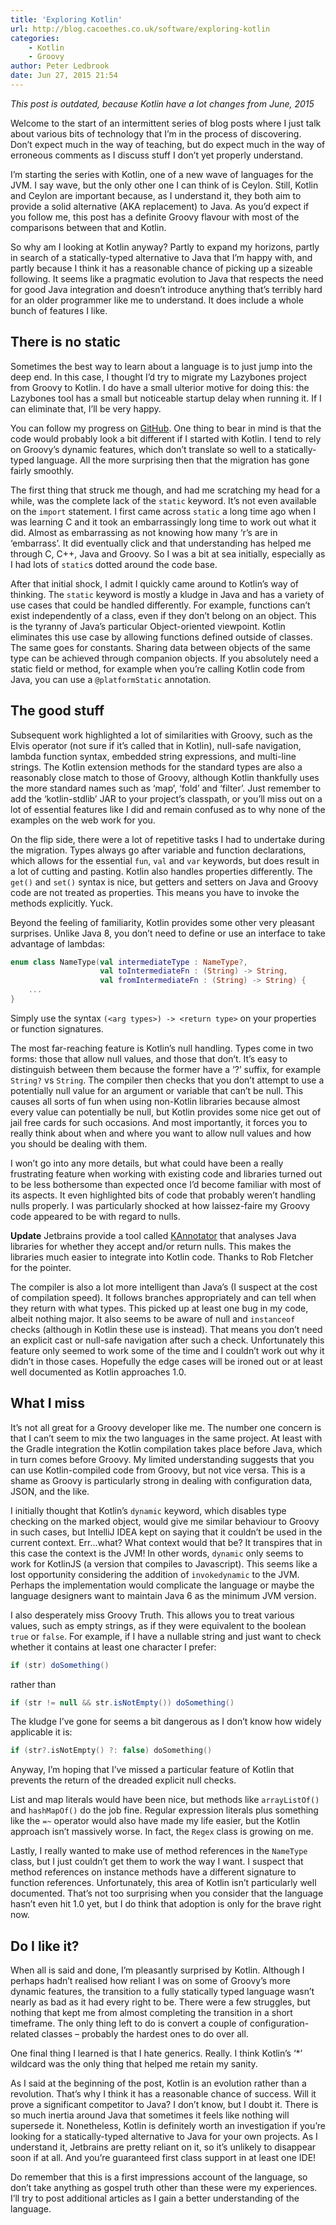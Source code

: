 ```yaml
---
title: 'Exploring Kotlin'
url: http://blog.cacoethes.co.uk/software/exploring-kotlin
categories:
    - Kotlin
    - Groovy
author: Peter Ledbrook
date: Jun 27, 2015 21:54
---
```


_This post is outdated, because Kotlin have a lot changes from June, 2015_

Welcome to the start of an intermittent series of blog posts where I just talk about various bits of technology that I’m in the process of discovering. Don’t expect much in the way of teaching, but do expect much in the way of erroneous comments as I discuss stuff I don’t yet properly understand.

I’m starting the series with Kotlin, one of a new wave of languages for the JVM. I say wave, but the only other one I can think of is Ceylon. Still, Kotlin and Ceylon are important because, as I understand it, they both aim to provide a solid alternative (AKA replacement) to Java. As you’d expect if you follow me, this post has a definite Groovy flavour with most of the comparisons between that and Kotlin.

So why am I looking at Kotlin anyway? Partly to expand my horizons, partly in search of a statically-typed alternative to Java that I’m happy with, and partly because I think it has a reasonable chance of picking up a sizeable following. It seems like a pragmatic evolution to Java that respects the need for good Java integration and doesn’t introduce anything that’s terribly hard for an older programmer like me to understand. It does include a whole bunch of features I like.

## There is no static

Sometimes the best way to learn about a language is to just jump into the deep end. In this case, I thought I’d try to migrate my Lazybones project from Groovy to Kotlin. I do have a small ulterior motive for doing this: the Lazybones tool has a small but noticeable startup delay when running it. If I can eliminate that, I’ll be very happy.

You can follow my progress on [GitHub](https://github.com/pledbrook/lazybones-kotlin). One thing to bear in mind is that the code would probably look a bit different if I started with Kotlin. I tend to rely on Groovy’s dynamic features, which don’t translate so well to a statically-typed language. All the more surprising then that the migration has gone fairly smoothly.

The first thing that struck me though, and had me scratching my head for a while, was the complete lack of the `static` keyword. It’s not even available on the `import` statement. I first came across `static` a long time ago when I was learning C and it took an embarrassingly long time to work out what it did. Almost as embarrassing as not knowing how many ‘r’s are in ‘embarrass’. It did eventually click and that understanding has helped me through C, C++, Java and Groovy. So I was a bit at sea initially, especially as I had lots of `static`s dotted around the code base.

After that initial shock, I admit I quickly came around to Kotlin’s way of thinking. The `static` keyword is mostly a kludge in Java and has a variety of use cases that could be handled differently. For example, functions can’t exist independently of a class, even if they don’t belong on an object. This is the tyranny of Java’s particular Object-oriented viewpoint. Kotlin eliminates this use case by allowing functions defined outside of classes. The same goes for constants. Sharing data between objects of the same type can be achieved through companion objects. If you absolutely need a static field or method, for example when you’re calling Kotlin code from Java, you can use a `@platformStatic` annotation.

## The good stuff

Subsequent work highlighted a lot of similarities with Groovy, such as the Elvis operator (not sure if it’s called that in Kotlin), null-safe navigation, lambda function syntax, embedded string expressions, and multi-line strings. The Kotlin extension methods for the standard types are also a reasonably close match to those of Groovy, although Kotlin thankfully uses the more standard names such as ‘map’, ‘fold’ and ‘filter’. Just remember to add the ‘kotlin-stdlib’ JAR to your project’s classpath, or you’ll miss out on a lot of essential features like I did and remain confused as to why none of the examples on the web work for you.

On the flip side, there were a lot of repetitive tasks I had to undertake during the migration. Types always go after variable and function declarations, which allows for the essential `fun`, `val` and `var` keywords, but does result in a lot of cutting and pasting. Kotlin also handles properties differently. The `get()` and `set()` syntax is nice, but getters and setters on Java and Groovy code are not treated as properties. This means you have to invoke the methods explicitly. Yuck.

Beyond the feeling of familiarity, Kotlin provides some other very pleasant surprises. Unlike Java 8, you don’t need to define or use an interface to take advantage of lambdas:

```kotlin
enum class NameType(val intermediateType : NameType?,
                    val toIntermediateFn : (String) -> String,
                    val fromIntermediateFn : (String) -> String) {
    ...
}
```

Simply use the syntax `(<arg types>) -> <return type>` on your properties or function signatures.

The most far-reaching feature is Kotlin’s null handling. Types come in two forms: those that allow null values, and those that don’t. It’s easy to distinguish between them because the former have a ‘?’ suffix, for example `String?` vs `String`. The compiler then checks that you don’t attempt to use a potentially null value for an argument or variable that can’t be null. This causes all sorts of fun when using non-Kotlin libraries because almost every value can potentially be null, but Kotlin provides some nice get out of jail free cards for such occasions. And most importantly, it forces you to really think about when and where you want to allow null values and how you should be dealing with them.

I won’t go into any more details, but what could have been a really frustrating feature when working with existing code and libraries turned out to be less bothersome than expected once I’d become familiar with most of its aspects. It even highlighted bits of code that probably weren’t handling nulls properly. I was particularly shocked at how laissez-faire my Groovy code appeared to be with regard to nulls.

**Update** Jetbrains provide a tool called [KAnnotator](https://github.com/jetbrains/kannotator) that analyses Java libraries for whether they accept and/or return nulls. This makes the libraries much easier to integrate into Kotlin code. Thanks to Rob Fletcher for the pointer.

The compiler is also a lot more intelligent than Java’s (I suspect at the cost of compilation speed). It follows branches appropriately and can tell when they return with what types. This picked up at least one bug in my code, albeit nothing major. It also seems to be aware of null and `instanceof` checks (although in Kotlin these use is instead). That means you don’t need an explicit cast or null-safe navigation after such a check. Unfortunately this feature only seemed to work some of the time and I couldn’t work out why it didn’t in those cases. Hopefully the edge cases will be ironed out or at least well documented as Kotlin approaches 1.0.

## What I miss

It’s not all great for a Groovy developer like me. The number one concern is that I can’t seem to mix the two languages in the same project. At least with the Gradle integration the Kotlin compilation takes place before Java, which in turn comes before Groovy. My limited understanding suggests that you can use Kotlin-compiled code from Groovy, but not vice versa. This is a shame as Groovy is particularly strong in dealing with configuration data, JSON, and the like.

I initially thought that Kotlin’s `dynamic` keyword, which disables type checking on the marked object, would give me similar behaviour to Groovy in such cases, but IntelliJ IDEA kept on saying that it couldn’t be used in the current context. Err…what? What context would that be? It transpires that in this case the context is the JVM! In other words, `dynamic` only seems to work for KotlinJS (a version that compiles to Javascript). This seems like a lost opportunity considering the addition of `invokedynamic` to the JVM. Perhaps the implementation would complicate the language or maybe the language designers want to maintain Java 6 as the minimum JVM version.

I also desperately miss Groovy Truth. This allows you to treat various values, such as empty strings, as if they were equivalent to the boolean `true` or `false`. For example, if I have a nullable string and just want to check whether it contains at least one character I prefer:

```groovy
if (str) doSomething()
```

rather than

```java
if (str != null && str.isNotEmpty()) doSomething()
```

The kludge I’ve gone for seems a bit dangerous as I don’t know how widely applicable it is:

```kotlin
if (str?.isNotEmpty() ?: false) doSomething()
```

Anyway, I’m hoping that I’ve missed a particular feature of Kotlin that prevents the return of the dreaded explicit null checks.

List and map literals would have been nice, but methods like `arrayListOf()` and `hashMapOf()` do the job fine. Regular expression literals plus something like the `=~` operator would also have made my life easier, but the Kotlin approach isn’t massively worse. In fact, the `Regex` class is growing on me.

Lastly, I really wanted to make use of method references in the `NameType` class, but I just couldn’t get them to work the way I want. I suspect that method references on instance methods have a different signature to function references. Unfortunately, this area of Kotlin isn’t particularly well documented. That’s not too surprising when you consider that the language hasn’t even hit 1.0 yet, but I do think that adoption is only for the brave right now.

## Do I like it?

When all is said and done, I’m pleasantly surprised by Kotlin. Although I perhaps hadn’t realised how reliant I was on some of Groovy’s more dynamic features, the transition to a fully statically typed language wasn’t nearly as bad as it had every right to be. There were a few struggles, but nothing that kept me from almost completing the transition in a short timeframe. The only thing left to do is convert a couple of configuration-related classes – probably the hardest ones to do over all.

One final thing I learned is that I hate generics. Really. I think Kotlin’s ‘*’ wildcard was the only thing that helped me retain my sanity.

As I said at the beginning of the post, Kotlin is an evolution rather than a revolution. That’s why I think it has a reasonable chance of success. Will it prove a significant competitor to Java? I don’t know, but I doubt it. There is so much inertia around Java that sometimes it feels like nothing will supersede it. Nonetheless, Kotlin is definitely worth an investigation if you’re looking for a statically-typed alternative to Java for your own projects. As I understand it, Jetbrains are pretty reliant on it, so it’s unlikely to disappear soon if at all. And you’re guaranteed first class support in at least one IDE!

Do remember that this is a first impressions account of the language, so don’t take anything as gospel truth other than these were my experiences. I’ll try to post additional articles as I gain a better understanding of the language.
